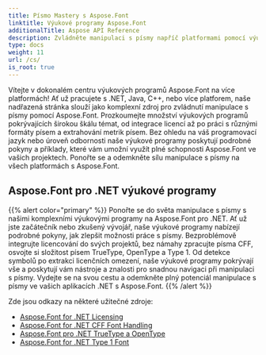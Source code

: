 ```yaml
---
title: Písmo Mastery s Aspose.Font
linktitle: Výukové programy Aspose.Font
additionalTitle: Aspose API Reference
description: Zvládněte manipulaci s písmy napříč platformami pomocí výukových programů Aspose.Font. Od .NET po Javu, C++ a další, odemkněte možnosti práce s písmy bez námahy.
type: docs
weight: 11
url: /cs/
is_root: true
---
```


Vítejte v dokonalém centru výukových programů Aspose.Font na více platformách! Ať už pracujete s .NET, Java, C++, nebo více platforem, naše nadřazená stránka slouží jako komplexní zdroj pro zvládnutí manipulace s písmy pomocí Aspose.Font. Prozkoumejte množství výukových programů pokrývajících širokou škálu témat, od integrace licencí až po práci s různými formáty písem a extrahování metrik písem. Bez ohledu na váš programovací jazyk nebo úroveň odbornosti naše výukové programy poskytují podrobné pokyny a příklady, které vám umožní využít plné schopnosti Aspose.Font ve vašich projektech. Ponořte se a odemkněte sílu manipulace s písmy na všech platformách s Aspose.Font.

## Aspose.Font pro .NET výukové programy
{{% alert color="primary" %}}
Ponořte se do světa manipulace s písmy s našimi komplexními výukovými programy na Aspose.Font pro .NET. Ať už jste začátečník nebo zkušený vývojář, naše výukové programy nabízejí podrobné pokyny, jak zlepšit možnosti práce s písmy. Bezproblémově integrujte licencování do svých projektů, bez námahy zpracujte písma CFF, osvojte si složitost písem TrueType, OpenType a Type 1. Od detekce symbolů po extrakci licenčních omezení, naše výukové programy pokrývají vše a poskytují vám nástroje a znalosti pro snadnou navigaci při manipulaci s písmy. Vydejte se na svou cestu a odemkněte plný potenciál manipulace s písmy ve vašich aplikacích .NET s Aspose.Font.
{{% /alert %}}

Zde jsou odkazy na některé užitečné zdroje:
 
- [Aspose.Font for .NET Licensing](./net/licensing/)
- [Aspose.Font for .NET CFF Font Handling](./net/cff-font-handling/)
- [Aspose.Font pro .NET TrueType a OpenType](./net/truetype-opentype/)
- [Aspose.Font for .NET Type 1 Font](./net/aspose-font-net-type1-font/)